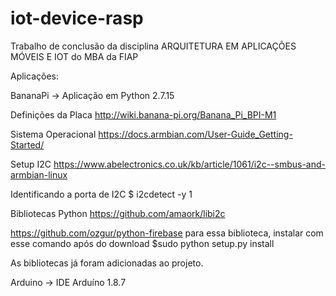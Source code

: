 # iot-device-rasp

Trabalho de conclusão da disciplina ARQUITETURA EM APLICAÇÕES MÓVEIS E IOT do MBA da FIAP

Aplicações:

BananaPi -> Aplicação em Python 2.7.15

Definições da Placa
http://wiki.banana-pi.org/Banana_Pi_BPI-M1

Sistema Operacional
https://docs.armbian.com/User-Guide_Getting-Started/

Setup I2C
https://www.abelectronics.co.uk/kb/article/1061/i2c--smbus-and-armbian-linux

Identificando a porta de I2C
$ i2cdetect -y 1

Bibliotecas Python
https://github.com/amaork/libi2c

https://github.com/ozgur/python-firebase
para essa biblioteca, instalar com esse comando após do download
$sudo python setup.py install

As bibliotecas já foram adicionadas ao projeto.



Arduino -> IDE Arduíno 1.8.7 
